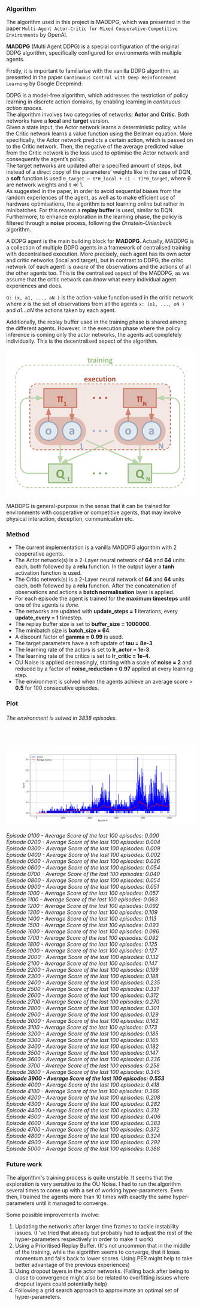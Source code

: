 ### Algorithm
The algorithm used in this project is MADDPG, which was presented in the paper `Multi-Agent Actor-Critic for Mixed Cooperative-Competitive Environments` by OpenAI.

<b>MADDPG</b> (Multi Agent DDPG) is a special configuration of the original DDPG algorithm, specifically configured for environments with multiple agents.

Firstly, it is important to familiarise with the vanilla DDPG algorithm, as presented in the paper `Continuous Control with Deep Reinforcement Learning` by Google Deepmind:

DDPG is a model-free algorithm, which addresses the restriction of policy learning in discrete action domains, by enabling learning in *continuous action spaces*.<br>
The algorithm involves two categories of networks: <b>Actor</b> and <b>Critic</b>. Both networks have a <b>local</b> and <b>target</b> version.<br>
Given a state input, the Actor network learns a deterministic policy, while the Critic network learns a value function using the Bellman equation. More specifically, the Actor network predicts a certain action, which is passed on to the Critic network.
Then, the negative of the average predicted value from the Critic network is the loss used to optimise the Actor network and consequently the agent’s policy.<br>
The target networks are updated after a specified amount of steps, but instead of a direct copy of the parameters’ weights like in the case of DQN, a <b>soft</b> function is used `θ_target ← τ*θ_local + (1 - τ)*θ_target`, where θ are network weights and τ ≪ 1.<br>
As suggested in the paper, in order to avoid sequential biases from the random experiences of the agent, as well as to make efficient use of hardware optimisations, the algorithm is not learning online but rather in minibatches. For this reason a <b>replay buffer</b> is used, similar to DQN.<br>
Furthermore, to enhance exploration in the learning phase, the policy is filtered through a <b>noise</b> process, following the *Ornstein-Uhlenbeck* algorithm.

A DDPG agent is the main building block for <b>MADDPG</b>. Actually, MADDPG is a collection of multiple DDPG agents in a  framework of centralised training with decentralised execution. More precisely, each agent has its own actor and critic networks (local and target), but in contrast to DDPG, the critic network (of each agent) is *aware* of the observations and the actions of all the other agents too. This is the centralised aspect of the MADDPG, as we assume that the critic network can *know* what every individual agent experiences and does. <br>

`Q: (x, a1, ..., aN )` is the action-value function used in the critic network where *x* is the set of observations from all the agents `x: (o1, ..., oN )` and *a1...aN* the actions taken by each agent. <br>

Additionally, the replay buffer used in the training phase is shared among the different agents.
However, in the execution phase where the policy inference is coming only the actor networks, the agents act completely individually.
This is the decentralised aspect of the algorithm.

![plot](./plots/MADDPG_diagram.png)

MADDPG is general-purpose in the sense that it can be trained for environments with cooperative or competitive agents, that may involve physical interaction, deception, communication etc.


### Method

- The current implementation is a vanilla MADDPG algorithm with 2 cooperative agents.
- The Actor network(s) is a 2-Layer neural network of <b>64</b> and <b>64</b> units each, both followed by a <b>relu</b> function. In the output layer a <b>tanh</b> activation function is used.
- The Critic network(s) is a 2-Layer neural network of <b>64</b> and <b>64</b> units each, both followed by a <b>relu</b> function. After the concatenation of observations and actions a <b>batch normalisation</b> layer is applied.
- For each episode the agent is trained for the <b>maximum timesteps</b> until one of the agents is *done*.
- The networks are updated with <b>update_steps = 1</b> iterations, every <b>update_every = 1</b> timestep.
- The replay buffer size is set to <b>buffer_size = 1000000</b>.
- The minibatch size is <b>batch_size = 64</b>.
- A discount factor of <b>gamma = 0.99</b> is used.
- The target parameters have a soft update of <b>tau = 8e-3</b>.
- The learning rate of the actors is set to <b>lr_actor = 1e-3</b>.
- The learning rate of the critics is set to <b>lr_critic = 1e-4</b>.
- OU Noise is applied decreasingly, starting with a scale of <b>noise = 2</b> and reduced by a factor of <b>noise_reduction = 0.97</b> applied at every learning step.
- The environment is solved when the agents achieve an average score > <b>0.5</b> for 100 consecutive episodes.

### Plot

###### The environment is solved in 3838 episodes.
<br>

![plot](./plots/MADDPG.png)

*Episode 0100 - Average Score of the last 100 episodes: 0.000* \
*Episode 0200 - Average Score of the last 100 episodes: 0.004* \
*Episode 0300 - Average Score of the last 100 episodes: 0.009* \
*Episode 0400 - Average Score of the last 100 episodes: 0.002* \
*Episode 0500 - Average Score of the last 100 episodes: 0.036* \
*Episode 0600 - Average Score of the last 100 episodes: 0.054* \
*Episode 0700 - Average Score of the last 100 episodes: 0.040* \
*Episode 0800 - Average Score of the last 100 episodes: 0.054* \
*Episode 0900 - Average Score of the last 100 episodes: 0.051* \
*Episode 1000 - Average Score of the last 100 episodes: 0.057* \
*Episode 1100 - Average Score of the last 100 episodes: 0.063* \
*Episode 1200 - Average Score of the last 100 episodes: 0.092* \
*Episode 1300 - Average Score of the last 100 episodes: 0.109* \
*Episode 1400 - Average Score of the last 100 episodes: 0.113* \
*Episode 1500 - Average Score of the last 100 episodes: 0.093* \
*Episode 1600 - Average Score of the last 100 episodes: 0.086* \
*Episode 1700 - Average Score of the last 100 episodes: 0.092* \
*Episode 1800 - Average Score of the last 100 episodes: 0.125* \
*Episode 1900 - Average Score of the last 100 episodes: 0.127* \
*Episode 2000 - Average Score of the last 100 episodes: 0.132* \
*Episode 2100 - Average Score of the last 100 episodes: 0.147* \
*Episode 2200 - Average Score of the last 100 episodes: 0.199* \
*Episode 2300 - Average Score of the last 100 episodes: 0.188* \
*Episode 2400 - Average Score of the last 100 episodes: 0.235* \
*Episode 2500 - Average Score of the last 100 episodes: 0.331* \
*Episode 2600 - Average Score of the last 100 episodes: 0.312* \
*Episode 2700 - Average Score of the last 100 episodes: 0.270* \
*Episode 2800 - Average Score of the last 100 episodes: 0.301* \
*Episode 2900 - Average Score of the last 100 episodes: 0.129* \
*Episode 3000 - Average Score of the last 100 episodes: 0.162* \
*Episode 3100 - Average Score of the last 100 episodes: 0.173* \
*Episode 3200 - Average Score of the last 100 episodes: 0.185* \
*Episode 3300 - Average Score of the last 100 episodes: 0.165* \
*Episode 3400 - Average Score of the last 100 episodes: 0.182* \
*Episode 3500 - Average Score of the last 100 episodes: 0.147* \
*Episode 3600 - Average Score of the last 100 episodes: 0.236* \
*Episode 3700 - Average Score of the last 100 episodes: 0.258* \
*Episode 3800 - Average Score of the last 100 episodes: 0.345* \
<b>*Episode 3900 - Average Score of the last 100 episodes: 0.553*</b> \
*Episode 4000 - Average Score of the last 100 episodes: 0.418* \
*Episode 4100 - Average Score of the last 100 episodes: 0.366* \
*Episode 4200 - Average Score of the last 100 episodes: 0.208* \
*Episode 4300 - Average Score of the last 100 episodes: 0.282* \
*Episode 4400 - Average Score of the last 100 episodes: 0.312* \
*Episode 4500 - Average Score of the last 100 episodes: 0.406* \
*Episode 4600 - Average Score of the last 100 episodes: 0.383* \
*Episode 4700 - Average Score of the last 100 episodes: 0.372* \
*Episode 4800 - Average Score of the last 100 episodes: 0.324* \
*Episode 4900 - Average Score of the last 100 episodes: 0.292* \
*Episode 5000 - Average Score of the last 100 episodes: 0.388*

### Future work

The algorithm's training process is quite unstable.
It seems that the exploration is very sensitive to the OU Noise.
I had to run the algorithm several times to come up with a set of working hyper-parameters.
Even then, I trained the agents more than 10 times with exactly the same hyper-parameters until it managed to converge.

Some possible improvements involve:
1. Updating the networks after larger time frames to tackle instability issues. (I 've tried that already but probably had to adjust the rest of the hyper-parameters respectively in order to make it work)
2. Using a Prioritised Replay Buffer. (It's not uncommon that in the middle of the training, while the algorithm seems to converge, that it loses momentum and falls back to lower scores. Using PER might help to take better advantage of the previous experiences)
3. Using dropout layers in the actor networks. (Falling back after being to close to convergence might also be related to overfitting issues where dropout layers could potentially help)
4. Following a grid search approach to approximate an optimal set of hyper-parameters.

